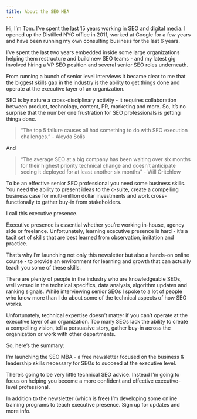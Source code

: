 ```yaml
---
title: About the SEO MBA
---
```


Hi, I’m Tom. I’ve spent the last 15 years working in SEO and digital media. I opened up the Distilled NYC office in 2011, worked at Google for a few years and have been running my own consulting business for the last 6 years.  

I’ve spent the last two years embedded inside some large organizations helping them restructure and build new SEO teams - and my latest gig involved hiring a VP SEO position and several senior SEO roles underneath.

From running a bunch of senior level interviews it became clear to me that the biggest skills gap in the industry is the ability to get things done and operate at the executive layer of an organization.

SEO is by nature a cross-disciplinary activity - it requires collaboration between product, technology, content, PR, marketing and more. So, it’s no surprise that the number one frustration for SEO professionals is getting things done.

> “The top 5 failure causes all had something to do with SEO execution challenges.” - Aleyda Solis

And

> “The average SEO at a big company has been waiting over six months for their highest priority technical change and doesn’t anticipate seeing it deployed for at least another six months” - Will Critchlow

To be an effective senior SEO professional you need some business skills. You need the ability to present ideas to the c-suite, create a compelling business case for multi-million dollar investments and work cross-functionally to gather buy-in from stakeholders.

I call this executive presence.

Executive presence is essential whether you’re working in-house, agency side or freelance. Unfortunately, learning executive presence is hard - it’s a tacit set of skills that are best learned from observation, imitation and practice.

That’s why I’m launching not only this newsletter but also a hands-on online course - to provide an environment for learning and growth that can actually teach you some of these skills.

There are plenty of people in the industry who are knowledgeable SEOs, well versed in the technical specifics, data analysis, algorithm updates and ranking signals. While interviewing senior SEOs I spoke to a lot of people who know more than I do about some of the technical aspects of how SEO works.

Unfortunately, technical expertise doesn’t matter if you can’t  operate at the executive layer of an organization. Too many SEOs lack the ability to create a compelling vision, tell a persuasive story, gather buy-in across the organization or work with other departments.

So, here’s the summary:

I'm launching the SEO MBA - a free newsletter focused on the business & leadership skills necessary for SEOs to succeed at the executive level.

There’s going to be very little technical SEO advice. Instead I’m going to focus on helping you become a more confident and effective executive-level professional.

In addition to the newsletter (which is free) I’m developing some online training programs to teach executive presence. Sign up for updates and more info.